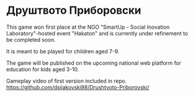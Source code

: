# Друштвото Приборовски

This game won first place at the NGO "SmartUp - Social Inovation Laboratory"-hosted event "Hakaton"
and is currently under refinement to be completed soon.

It is meant to be played for children aged 7-9.

The game will be published on the upcoming national web platform
for education for kids aged 3-10.

Gameplay video of first version included in repo.
https://github.com/dsijakovski98/Drushtvoto-Priborovski/
